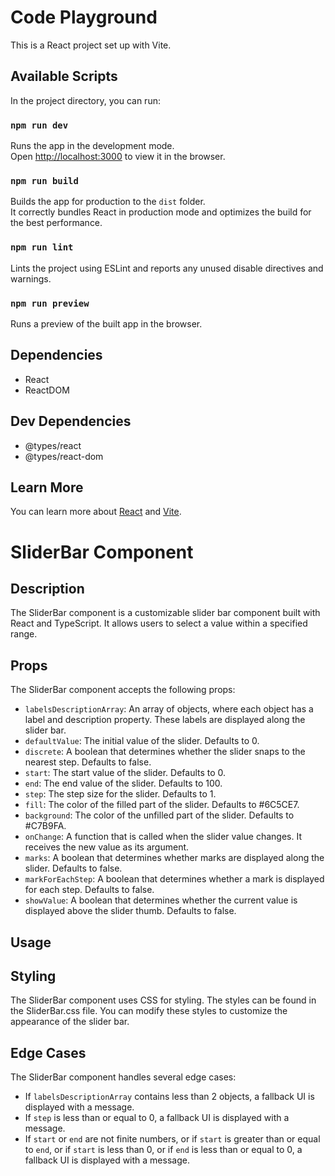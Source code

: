# Code Playground

This is a React project set up with Vite.

## Available Scripts

In the project directory, you can run:

### `npm run dev`

Runs the app in the development mode.\
Open [http://localhost:3000](http://localhost:3000) to view it in the browser.

### `npm run build`

Builds the app for production to the `dist` folder.\
It correctly bundles React in production mode and optimizes the build for the best performance.

### `npm run lint`

Lints the project using ESLint and reports any unused disable directives and warnings.

### `npm run preview`

Runs a preview of the built app in the browser.

## Dependencies

- React
- ReactDOM

## Dev Dependencies

- @types/react
- @types/react-dom

## Learn More

You can learn more about [React](https://reactjs.org/) and [Vite](https://vitejs.dev/).

# SliderBar Component

## Description

The SliderBar component is a customizable slider bar component built with React and TypeScript. It allows users to select a value within a specified range.

## Props

The SliderBar component accepts the following props:

- `labelsDescriptionArray`: An array of objects, where each object has a label and description property. These labels are displayed along the slider bar.
- `defaultValue`: The initial value of the slider. Defaults to 0.
- `discrete`: A boolean that determines whether the slider snaps to the nearest step. Defaults to false.
- `start`: The start value of the slider. Defaults to 0.
- `end`: The end value of the slider. Defaults to 100.
- `step`: The step size for the slider. Defaults to 1.
- `fill`: The color of the filled part of the slider. Defaults to #6C5CE7.
- `background`: The color of the unfilled part of the slider. Defaults to #C7B9FA.
- `onChange`: A function that is called when the slider value changes. It receives the new value as its argument.
- `marks`: A boolean that determines whether marks are displayed along the slider. Defaults to false.
- `markForEachStep`: A boolean that determines whether a mark is displayed for each step. Defaults to false.
- `showValue`: A boolean that determines whether the current value is displayed above the slider thumb. Defaults to false.

## Usage

## Styling

The SliderBar component uses CSS for styling. The styles can be found in the SliderBar.css file. You can modify these styles to customize the appearance of the slider bar.

## Edge Cases

The SliderBar component handles several edge cases:

- If `labelsDescriptionArray` contains less than 2 objects, a fallback UI is displayed with a message.
- If `step` is less than or equal to 0, a fallback UI is displayed with a message.
- If `start` or `end` are not finite numbers, or if `start` is greater than or equal to `end`, or if `start` is less than 0, or if `end` is less than or equal to 0, a fallback UI is displayed with a message.